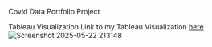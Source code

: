 Covid Data Portfolio Project


Tableau Visualization
Link to my Tableau Visualization [here](https://public.tableau.com/views/CovidStatisticsDashboard_17477537688390/Dashboard1?:language=en-US&:sid=&:redirect=auth&:display_count=n&:origin=viz_share_link)
![Screenshot 2025-05-22 213148](https://github.com/user-attachments/assets/f7774376-d7bf-464c-b924-ea67c6c49d7d)
